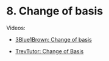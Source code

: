 # 8. Change of basis

Videos:
- [3Blue1Brown: Change of basis](https://www.youtube.com/watch?v=P2LTAUO1TdA&list=PLZHQObOWTQDPD3MizzM2xVFitgF8hE_ab)
<!---->
- [TrevTutor: Change of Basis](https://www.youtube.com/watch?v=VCZetCt7vA0&list=PLDDGPdw7e6AjJacaEe9awozSaOou-NIx_)
